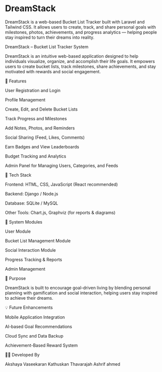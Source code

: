 # DreamStack
DreamStack is a web-based Bucket List Tracker built with Laravel and Tailwind CSS. It allows users to create, track, and share personal goals with milestones, photos, achievements, and progress analytics — helping people stay inspired to turn their dreams into reality.


DreamStack – Bucket List Tracker System

DreamStack is an intuitive web-based application designed to help individuals visualize, organize, and accomplish their life goals. It empowers users to create bucket lists, track milestones, share achievements, and stay motivated with rewards and social engagement.

🚀 Features

User Registration and Login

Profile Management

Create, Edit, and Delete Bucket Lists

Track Progress and Milestones

Add Notes, Photos, and Reminders

Social Sharing (Feed, Likes, Comments)

Earn Badges and View Leaderboards

Budget Tracking and Analytics

Admin Panel for Managing Users, Categories, and Feeds

🧠 Tech Stack

Frontend: HTML, CSS, JavaScript (React recommended)

Backend: Django / Node.js

Database: SQLite / MySQL

Other Tools: Chart.js, Graphviz (for reports & diagrams)

📂 System Modules

User Module

Bucket List Management Module

Social Interaction Module

Progress Tracking & Reports

Admin Management

🎯 Purpose

DreamStack is built to encourage goal-driven living by blending personal planning with gamification and social interaction, helping users stay inspired to achieve their dreams.

💡 Future Enhancements

Mobile Application Integration

AI-based Goal Recommendations

Cloud Sync and Data Backup

Achievement-Based Reward System

👩‍💻 Developed By

Akshaya Vaseekaran
Kathuskan Thavarajah
Ashrif ahmed
